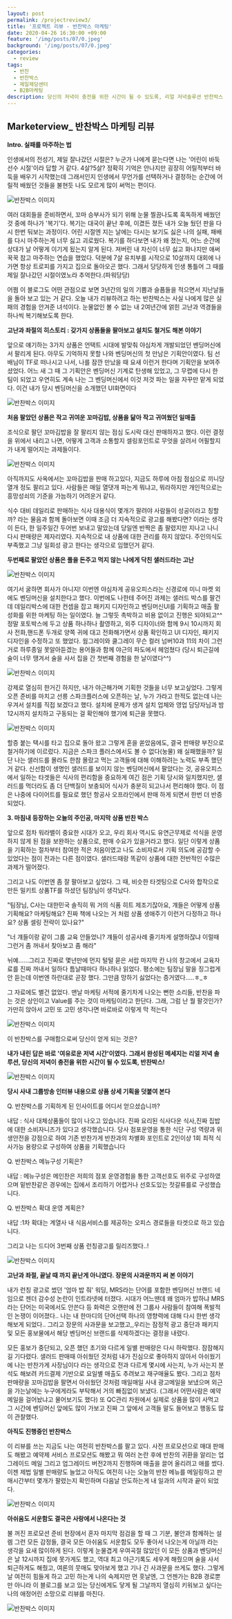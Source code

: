 ```yaml
---
layout: post
permalink: /projectreview3/
title: '프로젝트 리뷰 - 반찬박스 마케팅'
date: 2020-04-26 16:30:00 +09:00
feature: '/img/posts/07/0.jpeg'
background: '/img/posts/07/0.jpeg'
categories:
  - review
tags:
  - 반찬
  - 반찬박스
  - 제일제당센터
  - B2B마케팅
description: 당신의 저녁이 충전을 위한 시간이 될 수 있도록, 리얼 저녁솔루션 반찬박스 마케팅 리뷰 
---
```


## Marketerview_ 반찬박스 마케팅 리뷰

**Intro. 실패를 마주하는 법**



인생에서의 전성기, 제일 잘나갔던 시절은? 누군가 나에게 묻는다면 나는 '어린이 바둑선수 시절'이라 답할 거 같다. 4살?5살? 정확히 기억은 안나지만 굉장히 어릴적부터 바둑을 배우기 시작했는데 그래서인지 인생에서 무언가를 선택하거나 결정하는 순간에 어릴적 배웠던 것들을 불현듯 나도 모르게 많이 써먹는 편이다. 

![반찬박스 이미지](/img/posts/07/1.jpeg)

여러 대회들을 준비하면서, 꼬마 승부사가 되기 위해 눈물 찔끔나도록 혹독하게 배웠던 것 중에 하나가 '복기'다. 복기는 대국이 끝난 후에, 이겼든 졌든 내가 오늘 뒀던 판을 다시 한번 둬보는 과정이다. 어린 시절엔 지는 날에는 다시는 보기도 싫은 나의 실패, 패배를 다시 마주하는게 너무 싫고 괴로웠다. 복기를 하다보면 내가 왜 졌는지, 어느 순간에 상대가 날 어떻게 이기게 됬는지 알게 된다. 져버린 내 자신이 너무 싫고 화나지만 애써 꾹꾹 참고 마주하는 연습을 했었다. 덕분에 7살 유치부를 시작으로 10살까지 대회에 나가면 항상 트로피를 가지고 집으로 돌아오곤 했다. 그래서 당당하게 인생 통틀어 그 때를 제일 잘나갔던 시절이였노라 추억한다.(파워당당) 

어쩜 이 블로그도 어떤 관점으로 보면 3년간의 일의 기쁨과 슬픔들을 적으면서 지난날들을 돌아 보고 있는 거 같다. 오늘 내가 리뷰하려고 하는 반찬박스는 사실 나에게 많은 실패의 경험을 안겨준 녀석이다. 눈물없인 볼 수 없는 내 2여년간에 얽힌 고난과 역경들을 하나씩 복기해보도록 한다. 



**고난과 좌절의 히스토리 : 갖가지 상품들을 팔아보고 설치도 철거도 해본 이야기**

앞으로 얘기하는 3가지 상품은 언택트 시대에 발맞춰 야심차게 개발되었던 벤딩머신에서 팔리게 된다. 아무도 기억하지 못할 나와 벤딩머신의 첫 만남은 기획안이였다. 팀 선배님이 TF로 떠나시고 나서, 나를 잠깐 만났을 때 요새 이런거 한다며 기획안을 보여주셨었다. 어느 새 그 때 그 기획안은 벤딩머신 기계로 탄생해 있었고, 그 무렵에 다시 한 팀이 되었고 우연히도 계속 나는 그 벤딩머신에서 이것 저것 파는 일을 자꾸만 맡게 되었다. 이건 내가 당시 벤딩머신을 소개했던 UI화면이다

![반찬박스 이미지](/img/posts/07/2.jpg)

**처음 팔았던 상품은 작고 귀여운 꼬마김밥, 상품을 닮아 작고 귀여웠던 일매출**

조식으로 팔던 꼬마김밥을 잘 팔리지 않는 점심 도시락 대신 판매하자고 했다. 이런 결정을 위에서 내리고 나면, 어떻게 고객과 소통할지 셀링포인트로 무엇을 살려서 어필할지가 내게 떨어지는 과제들이다. 

![반찬박스 이미지](/img/posts/07/10.png)

아직까지도 사옥에서는 꼬마김밥을 판매 하고있다, 지금도 하루에 아침 점심으로 끼니당 열개 정도 팔리고 있다. 사람들은 매일 열댓개 파는게 뭐냐고, 뭐라하지만 개인적으로는 흥망성쇠의 기준을 가늠하기 어려운거 같다. 

식수 대비 데일리로 판매하는 식사 대용식이 몇개가 팔려야 사람들이 성공이라고 칭할까? 라는 물음과 함께 돌아보면 이때 조금 더 지속적으로 광고를 해봤다면? 이라는 생각이 든다, 한 일주일간 두어번 보내고 말았는데 당일엔 반짝은 좀 팔렸지만 지나고 나니 다시 판매량은 제자리였다. 지속적으로 내 상품에 대한 관리를 하지 않았다. 주인의식도 부족했고 그냥 일회성 광고 한다는 생각으로 임했던거 같다. 





**두번째로 팔았던 상품은 풀을 돈주고 먹지 않는 나에게 닥친 샐러드라는 고난**

![반찬박스 이미지](/img/posts/07/3.jpeg)

여기서 굴하면 회사가 아니지! 이번엔 야심차게 공유오피스라는 신경로에 미니 마켓 외에도 벤딩머신을 설치한다고 했다. 이번에도 나한테 주어진 과제는 샐러드 박스를 팔건데 데일리박스에 대한 컨셉을 잡고 패키지 디자인하고 벤딩머신UI를 기획하고 매출 활성화를 위한 마케팅 하는 일이였다. 늘 그렇듯 촉박하고 비용 없이고 진행은 되야되고^^ 정말 포토박스에 두고 상품 하나하나 촬영하고, 외주 디자이너와 함께 9시 10시까지 회사 전화,핸드폰 두개로 양쪽 귀에 대고 전화해가면서 상품 확인하고 UI 디자인, 패키지 디자인을 수정하고 또 했었다. 웜그레이와 쿨그레이 무슨 컬러 넘버10과 11의 차이 그런거로 하루종일 못알아듣겠는 용어들과 함께 야근의 파도에서 헤엄쳤다 (당시 퇴근길에 술이 너무 땡겨서 술을 사서 집을 간 첫번째 경험을 한 날이였다^^)

![반찬박스 이미지](/img/posts/07/5.jpeg)

강제로 열심히 한거긴 하지만, 내가 야근해가며 기획한 것들을 너무 보고싶었다. 그렇게 오픈 준비를 마치고 선릉 스파크플러스에 오픈하는 날, 누가 가라고 한적도 없는데 나는 우겨서 설치를 직접 보겠다고 했다. 설치에 문제가 생겨 설치 업체와 영업 담당자님과 밤 12시까지 설치하고 구동되는 걸 확인해야 했기에 퇴근을 못했다. 

![반찬박스 이미지](/img/posts/07/4.jpeg)

할증 붙는 택시를 타고 집으로 돌아 왔고 그렇게 혼을 쏟았음에도, 결국 판매량 부진으로 철거하기에 이르렀다. 지금은 스파크 플러스에서도 볼 수 없다(눙물) 왜 실패했을까? 일단 나는 샐러드를 몰라도 한참 몰랐고 먹는 고객들에 대해 이해하려는 노력도 부족 했던 거 같다. 신선함이 생명인 샐러드를 보이지 않는 벤딩머신에서 팔았다는 것, 공유오피스에서 일하는 타겟들은 식사의 편리함을 중요하게 여긴 점은 기획 당시와 일치했지만, 샐러드를 먹더라도 좀 더 단백질이 보충되어 식사가 충분히 되고나서 편리해야 했다. 이 점은 나중에 다이어트를 필요로 했던 항공사 오프라인에서 판매 하게 되면서 한번 더 반증되었다. 





**3. 마침내 등장하는 오늘의 주인공, 마지막 상품 반찬 박스**

앞으로 점차 워라밸이 중요한 시대가 오고, 우리 회사 역시도 유연근무제로 석식을 운영하지 않게 된 점을 보완하는 상품으로, 판매 수요가 있을거라고 했다. 일단 이렇게 상품을 기획하는 절차부터 참여한 적은 처음이였고 나도 소비자로서 기획 의도에 공감할 수 있었다는 점이 전과는 다른 점이였다. 샐러드때랑 똑같이 상품에 대한 전반적인 수많은 과제가 떨어졌다. 

그리고 나도 이번엔 좀 잘 팔아보고 싶었다. 그 때, 비슷한 타겟팅으로 C사와 합작으로 만든 밀키트 상품TF를 하셨던 팀장님이 생각났다.

"팀장님, C사는 대한민국 솔직히 뭐 거의 식품 히트 제조기잖아요, 걔들은 어떻게 상품 기획해요? 마케팅해요? 진짜 책에 나오는 거 처럼 상품 생애주기 이런거 다정하고 하나요? 상품 셀링 전략이 있나요?"

"너 걔들이랑 같이 그룹 교육 안들었니? 걔들이 성공사례 줄기차게 설명하잖냐 이럴때 그런거 좀 꺼내서 찾아보고 좀 해라" 

뉘예......그리고 진짜로 몇년만에 먼지 털털 묻은 서랍 마지막 칸 나의 창고에서 교육자료를 진짜 꺼내서 일하다 틈날때마다 하나하나 읽었다. 평소에는 팀장님 말을 징그럽게 안 듣는데 이번엔 하란대로 곧장 했다. 그만큼 망하기 싫었다는 증거였다.....ㅎ_ㅎ 

그 자료에도 별건 없었다. 맨날 마케팅 서적에 줄기차게 나오는 뻔한 소리들, 반찬을 파는 것은 상인이고 Value를 주는 것이 마케팅이라고 한단다. 그래, 그럼 난 뭘 팔것인가? 가만히 앉아서 고민 또 고민 생각나면 바로바로 이렇게 막 적는다

![반찬박스 이미지](/img/posts/07/6.jpeg)

이 반찬박스를 구매함으로써 당신이 얻게 되는 것은?

**내가 내린 답은 바로 '여유로운 저녁 시간'이였다. 그래서 완성된 메세지는 리얼 저녁 솔루션, 당신의 저녁이 충전을 위한 시간이 될 수 있도록, 반찬박스!** 

![반찬박스 이미지](/img/posts/07/12.png)

**당시 사내 그룹방송 인터뷰 내용으로 상품 상세 기획을 덧붙여 본다**

Q. 반찬박스를 기획하게 된 인사이트를 어디서 얻으셨습니까?

내답 : 식사 대체상품들이 많이 나오고 있습니다. 진짜 요리된 식사다운 식사,진짜 집밥에 대한 소비자니즈가 있다고 생각했습니다. 당사 점포운영을 통한 식단 구성 역량과 위생안전을 강점으로 하여 기존 반찬가게 반찬과의 차별화 포인트로 2인이상 1회 최적 식사가능 용량으로 구성하여 상품을 기획했습니다

Q. 반찬박스 메뉴구성 기획은?

내답 : 메뉴구성은 메인찬은 저희의 점포 운영경험을 통한 고객선호도 위주로 구성하였으며 밑반찬같은 경우에는 집에서 조리하기 어렵거나 선호도있는 젓갈류를로 구성했습니다. 

Q. 반찬박스 확대 운영 계획은?

내답 :1차 확대는 계열사 내 식음서비스를 제공하는 오피스 경로들을 타겟으로 하고 있습니다.



그리고 나는 드디어 3번째 상품 런칭광고를 릴리즈했다..! 

![반찬박스 이미지](/img/posts/07/7.jpeg)



**고난과 좌절, 끝날 때 까지 끝난게 아니였다. 장문의 사과문까지 써 본 이야기**

내가 런칭 광고로 썼던  '엄마 밥 줘' 워딩, MRS라는 단어를 포함한 벤딩머신 브랜드 네임으로 젠더 감수성 논란이 인트라넷에 터졌다. 시대가 어느땐데 왜 엄마가 밥하냐 MRS라는 단어는 미국에서도 안쓴다 등 화력은 오랜만에 전 그룹사 사람들이 참여해 폭발적인 논쟁이 이어졌다.. 나는 내 한마디의 단어선택 하나의 영향력에 대해 다시 한번 생각해보게 되었다.. 그리고 장문의 사과문을 보고했고,,우리는 잠정적 광고 중단과 패키지 및 모든 홍보물에서 해당 벤딩머신 브랜드를 삭제하겠다는 결정을 내렸다. 

모든 홍보가 중단되고, 오픈 했던 초기와 다르게 일별 판매량은 다시 하락했다. 잠잠해지길 기다렸다. 샐러드 판매때 아쉬웠던 것처럼 내가 진심으로 좋아하지 않아서 아쉬웠기에 나는 반찬가게 사장님이다 라는 생각으로 전과 다르게 몇시에 사는지, 누가 사는지 분석도 해보려 카드결제 기반으로 요일별 매출도 추려보고 재구매율도 봤다. 그리고 점차 판매량을 꼬마김밥을 팔면서 아쉬웠던 것처럼 매일매일 사내 광고메일을 보냈으며 외근을 가는날에는 누구에게라도 부탁해서 거의 빠짐없이 보냈다. (그래서 어떤사람은 예약메일을 걸어놨냐고 물어보기도 했다) 또 QC관리 차원에서 실제로 상품을 많이 사먹고 그 시간에 벤딩머신 앞에도 많이 가보고 진짜 그 앞에서 고객들 말도 들어보고 행동도 많이 관찰했다. 



 **아직도 진행중인 반찬박스**

이 리뷰를 쓰는 지금도 나는 여전히 반찬박스를 팔고 있다. 사전 프로모션으로 매대 판매도 해봤고 예약제 서비스 프로모션도 해봤고 뭐 여러 논란 후에 반찬의 귀환을 알리는 업그레이드 메일 그리고 업그레이드 버전2까지 진행하며 매출을 끌어 올리려고 애를 썼다. 이젠 제법 일별 판매량도 늘었고 아직도 여전히 나는 오늘의 반찬 메뉴를 메일링하고 판매시간부터 몇개가 팔렸는지 확인하며 다음날 안도하는게 내 일과의 시작과 끝이 되었다. 

![반찬박스 이미지](/img/posts/07/9.jpeg)



**아쉬움도 서운함도 결국은 사랑에서 나온다는 것**

불 꺼진 프로모션 준비 현장에서 혼자 마지막 점검을 할 때 그 기분, 불안과 함께하는 설렘 그런 모든 감정들, 결국 모든 아쉬움도 서운함도 모두 좋아서 나오는게 아닐까 라는 생각을 요새 많이하게 된다. 이렇게 눈물겹게 우여곡절 많았던 이 모든 상품과 벤딩머신은 날 12시까지 집에 못가게도 했고, 역대 최고 야근기록도 세우게 해줬으며 술을 사서 퇴근하게도 해줬고, 여론의 뭇매도 맞아보게 했고 기나 긴 사과문을 쓰게도 했다. 그렇게 날 여전히 힘들게 하고 고민 하는게 나의 숙제지만 먼 훗날엔, 그 언젠가는 B2B 경로뿐만 아니라 이 블로그를 보고 있는 당신에게도 닿게 될 그날까지 열심히 키워보고 싶다는 나의 애정어린 소망으로 리뷰를 마친다. 

![반찬박스 이미지](/img/posts/07/8.jpeg)


